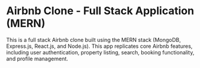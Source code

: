 # Airbnb Clone - Full Stack Application (MERN)

This is a full stack Airbnb clone built using the MERN stack (MongoDB, Express.js, React.js, and Node.js). This app replicates core Airbnb features, including user authentication, property listing, search, booking functionality, and profile management.
